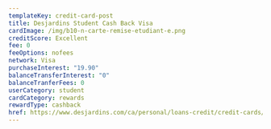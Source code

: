 ```yaml
---
templateKey: credit-card-post
title: Desjardins Student Cash Back Visa
cardImage: /img/b10-n-carte-remise-etudiant-e.png
creditScore: Excellent
fee: 0
feeOptions: nofees
network: Visa
purchaseInterest: "19.90"
balanceTransferInterest: "0"
balanceTranferFees: 0
userCategory: student
cardCategory: rewards
rewardType: cashback
href: https://www.desjardins.com/ca/personal/loans-credit/credit-cards/student-cash-back-visa/index.jsp
---
```

